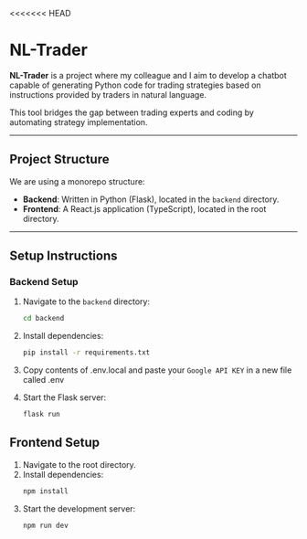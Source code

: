 <<<<<<< HEAD
# **NL-Trader**

**NL-Trader** is a project where my colleague and I aim to develop a chatbot capable of generating Python code for trading strategies based on instructions provided by traders in natural language.  

This tool bridges the gap between trading experts and coding by automating strategy implementation.

---

## **Project Structure**

We are using a monorepo structure:  

- **Backend**: Written in Python (Flask), located in the `backend` directory.  
- **Frontend**: A React.js application (TypeScript), located in the root directory.

---

## **Setup Instructions**

### **Backend Setup**

1. Navigate to the `backend` directory:
   ```bash
   cd backend
   ```
2. Install dependencies:
   ```bash
   pip install -r requirements.txt
   ```

3. Copy contents of .env.local and paste your `Google API KEY` in a new file called .env
   
4. Start the Flask server:
   ```bash
   flask run
   ```

## **Frontend Setup**

1. Navigate to the root directory.
2. Install dependencies:
   ```bash
   npm install
   ```
3. Start the development server:
   ```bash
   npm run dev
   ```
